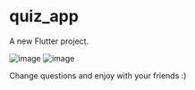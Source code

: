 # quiz_app

A new Flutter project.

![image](https://user-images.githubusercontent.com/114278562/218989043-9e3c9955-347b-45b7-92ec-1458801e5c90.png)
![image](https://user-images.githubusercontent.com/114278562/218989295-6a9b1e46-7653-4b75-a6ad-32594e053781.png)

Change questions and enjoy with your friends :)
